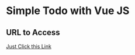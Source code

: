# Simple Todo with Vue JS

## URL to Access
[Just Click this Link](https://www.google.com "Simple Todo Vue")
